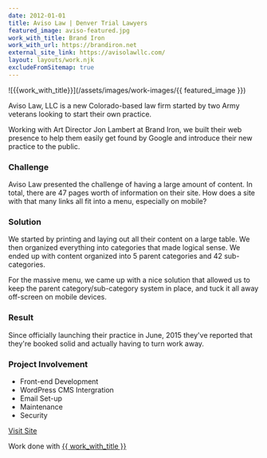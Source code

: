 ```yaml
---
date: 2012-01-01
title: Aviso Law | Denver Trial Lawyers
featured_image: aviso-featured.jpg
work_with_title: Brand Iron
work_with_url: https://brandiron.net
external_site_link: https://avisolawllc.com/
layout: layouts/work.njk
excludeFromSitemap: true
---
```


![{{work_with_title}}](/assets/images/work-images/{{ featured_image }})

Aviso Law, LLC is a new Colorado-based law firm started by two Army veterans looking to start their own practice.

Working with Art Director Jon Lambert at Brand Iron, we built their web presence to help them easily get found by Google and introduce their new practice to the public.

### Challenge
Aviso Law presented the challenge of having a large amount of content. In total, there are 47 pages worth of information on their site. How does a site with that many links all fit into a menu, especially on mobile?

### Solution
We started by printing and laying out all their content on a large table. We then organized everything into categories that made logical sense. We ended up with content organized into 5 parent categories and 42 sub-categories.

For the massive menu, we came up with a nice solution that allowed us to keep the parent category/sub-category system in place, and tuck it all away off-screen on mobile devices.

### Result
Since officially launching their practice in June, 2015 they've reported that they're booked solid and actually having to turn work away.

### Project Involvement

- Front-end Development
- WordPress CMS Intergration
- Email Set-up
- Maintenance
- Security

<a class="button" href="{{ external_site_link }}">Visit Site</a>

Work done with <a href="{{ work_with_url }}" target="_blank">{{ work_with_title }}</a>
